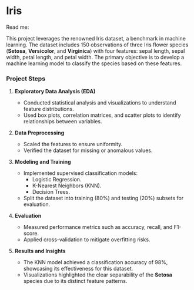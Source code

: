 # Iris
Read me:

This project leverages the renowned Iris dataset, a benchmark in machine learning. The dataset includes 150 observations of three Iris flower species (**Setosa**, **Versicolor**, and **Virginica**) with four features: sepal length, sepal width, petal length, and petal width. The primary objective is to develop a machine learning model to classify the species based on these features.

### **Project Steps**

1. **Exploratory Data Analysis (EDA)**
    - Conducted statistical analysis and visualizations to understand feature distributions.
    - Used box plots, correlation matrices, and scatter plots to identify relationships between variables.
      
2. **Data Preprocessing**
    - Scaled the features to ensure uniformity.
    - Verified the dataset for missing or anomalous values.
      
3. **Modeling and Training**
    - Implemented supervised classification models:
        - Logistic Regression.
        - K-Nearest Neighbors (KNN).
        - Decision Trees.
    - Split the dataset into training (80%) and testing (20%) subsets for evaluation.
      
4. **Evaluation**
    - Measured performance metrics such as accuracy, recall, and F1-score.
    - Applied cross-validation to mitigate overfitting risks.
      
5. **Results and Insights**
    - The KNN model achieved a classification accuracy of 98%, showcasing its effectiveness for this dataset.
    - Visualizations highlighted the clear separability of the **Setosa** species due to its distinct feature patterns.
